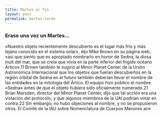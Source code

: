 ```yaml
---
title: Martes al fin
layout: post
permalink: martes-tarde
---
```


### Erase una vez un Martes...

«Nuestro objeto recientemente descubierto es el lugar más frío y más lejano conocido en el sistema solar», dijo Mike Brown en su página web, «así que siento que es apropiado nombrarlo en honor de Sedna, la diosa inuit del mar, que se creía que vivía en la parte inferior del frígido océano Ártico».11​ Brown también le sugirió al Minor Planet Center de la Unión Astronómica Internacional que los objetos que fueran descubiertos en la región orbital de Sedna en el futuro también deberían llevar el nombre de las entidades en la mitología del Ártico. El equipo hizo público el nombre «Sedna» antes de que el objeto hubiera sido oficialmente numerado.21​ Brian Marsden, director del Minor Planet Center, dijo que tal acción era una violación del protocolo, y que algunos miembros de la UAI podrían votar en contra.22​ Sin embargo, no hubo objeciones al nombre, y no se propusieron otros. El Comité de la IAU sobre Nomenclatura de Cuerpos Menores ace